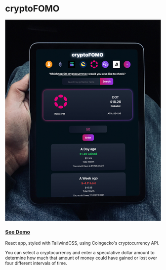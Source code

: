 # cryptoFOMO

![Mobile Example](/rd-media/cryptofomo.jpg)

### [See Demo](https://penajoia.com/cryptoFOMO)

React app, styled with TailwindCSS, using Coingecko's cryptocurrency API.

You can select a cryptocurrency and enter a speculative dollar amount to determine how much that amount of money could have gained or lost over four different intervals of time. 